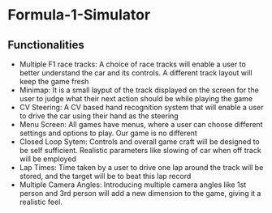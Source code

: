 # Formula-1-Simulator


## Functionalities
* Multiple F1 race tracks: 
A choice of race tracks will enable a user to better understand the car and its controls. A different track layout will keep the game fresh
* Minimap: 
It is a small layput of the track displayed on the screen for the user to judge what their next action should be while playing the game
* CV Steering: 
A CV based hand recognition system that will enable a user to drive the car using their hand as the steering
* Menu Screen: 
All games have menus, where a user can choose different settings and options to play. Our game is no different
* Closed Loop Sytem: 
Controls and overall game craft will be designed to be self sufficient. Realistic parameters like slowing of car when off track will be employed
* Lap Times: 
Time taken by a user to drive one lap around the track will be stored, and the target will be to beat this lap record
* Multiple Camera Angles: 
Introducing multiple camera angles like 1st person and 3rd person will add a new dimension to the game, giving it a realistic feel.
